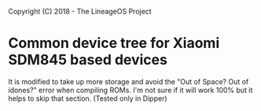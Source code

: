 Copyright (C) 2018 - The LineageOS Project

Common device tree for Xiaomi SDM845 based devices
==============
It is modified to take up more storage and avoid the "Out of Space? Out of idones?" error when compiling ROMs.
I'm not sure if it will work 100% but it helps to skip that section. (Tested only in Dipper)
